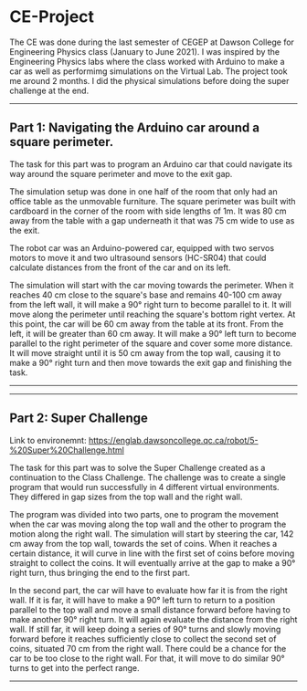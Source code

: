 # CE-Project

The CE was done during the last semester of CEGEP at Dawson College for Engineering Physics class (January to June 2021). 
I was inspired by the Engineering Physics labs where the class worked with Arduino to make a car as well as performimg simulations on the Virtual Lab.
The project took me around 2 months. I did the physical simulations before doing the super challenge at the end. 


-------------------------------------------------------------
**Part 1: Navigating the Arduino car around a square perimeter.**
-------------------------------------------------------------
The task for this part was to program an Arduino car that could navigate its way around the square perimeter and move to the exit gap.  

The simulation setup was done in one half of the room that only had an office table as the unmovable furniture. The square perimeter was built with cardboard in the corner of the room with side lengths of 1m. It was 80 cm away from the table with a gap underneath it that was 75 cm wide to use as the exit. 

The robot car was an Arduino-powered car, equipped with two servos motors to move it and two ultrasound sensors (HC-SR04) that could calculate distances from the front of the car and on its left. 

The simulation will start with the car moving towards the perimeter. When it reaches 40 cm close to the square's base and remains 40-100 cm away from the left wall, it will make a 90° right turn to become parallel to it. It will move along the perimeter until reaching the square's bottom right vertex. At this point, the car will be 60 cm away from the table at its front.  From the left, it will be greater than 60 cm away. It will make a 90° left turn to become parallel to the right perimeter of the square and cover some more distance. It will move straight until it is 50 cm away from the top wall, causing it to make a 90° right turn and then move towards the exit gap and finishing the task.
____________________________________________________________________________________________________________________________________________




-------------------------------------------------------------
**Part 2: Super Challenge**
-------------------------------------------------------------

Link to environemnt: https://englab.dawsoncollege.qc.ca/robot/5-%20Super%20Challenge.html

The task for this part was to solve the Super Challenge created as a continuation to the Class Challenge. The challenge was to create a single program that would run successfully in 4 different virtual environments. They differed in gap sizes from the top wall and the right wall. 

The program was divided into two parts, one to program the movement when the car was moving along the top wall and the other to program the motion along the right wall. The simulation will start by steering the car, 142 cm away from the top wall, towards the set of coins. When it reaches a certain distance, it will curve in line with the first set of coins before moving straight to collect the coins. It will eventually arrive at the gap to make a 90° right turn, thus bringing the end to the first part. 

In the second part, the car will have to evaluate how far it is from the right wall. If it is far, it will have to make a 90° left turn to return to a position parallel to the top wall and move a small distance forward before having to make another 90° right turn. It will again evaluate the distance from the right wall. If still far, it will keep doing a series of 90° turns and slowly moving forward before it reaches sufficiently close to collect the second set of coins, situated 70 cm from the right wall. There could be a chance for the car to be too close to the right wall. For that, it will move to do similar 90° turns to get into the perfect range.
____________________________________________________________________________________________________________________________________________
